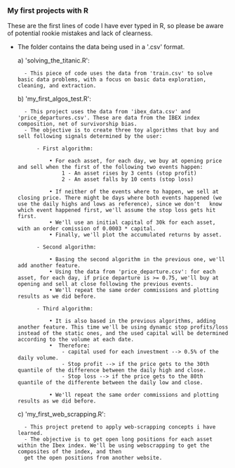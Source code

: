 ###  My first projects with R

These are the first lines of code I have ever typed in R, so please be aware of potential rookie mistakes and lack of clearness. 

- The folder contains the data being used in a '.csv' format. 

    a) 'solving_the_titanic.R':

        - This piece of code uses the data from 'train.csv' to solve basic data problems, with a focus on basic data exploration, cleaning, and extraction.

    b) 'my_first_algos_test.R':

        - This project uses the data from 'ibex_data.csv' and 'price_departures.csv'. These are data from the IBEX index composition, net of survivorship bias.  
        - The objective is to create three toy algorithms that buy and sell following signals determined by the user:

            - First algorithm:

                • For each asset, for each day, we buy at opening price and sell when the first of the following two events happen:
                    1 - An asset rises by 3 cents (stop profit)
                    2 - An asset falls by 10 cents (stop loss)

                • If neither of the events where to happen, we sell at closing price. There might be days where both events happened (we use the daily highs and lows as reference), since we don't   know which event happened first, we'll assume the stop loss gets hit first. 
                • We'll use an initial capital of 30k for each asset, with an order comission of 0.0003 * capital. 
                • Finally, we'll plot the accumulated returns by asset. 
            
            - Second algorithm:

                • Basing the second algorithm in the previous one, we'll add another feature. 
                • Using the data from 'price_departure.csv': for each asset, for each day, if price departure is >= 0.75, we'll buy at opening and sell at close following the previous events.
                • We'll repeat the same order commissions and plotting results as we did before. 
            
            - Third algorithm:

                • It is also based in the previous algorithms, adding another feature. This time we'll be using dynamic stop profits/loss instead of the static ones, and the used capital will be determined according to the volume at each date. 
                •  Therefore:
                    - capital used for each investment --> 0.5% of the daily volume.
                    - Stop profit --> if the price gets to the 30th quantile of the difference between the daily high and close. 
                    - Stop loss --> if the price gets to the 80th quantile of the differente between the daily low and close.

                • We'll repeat the same order commissions and plotting results as we did before.
    
    c) 'my_first_web_scrapping.R':

        - This project pretend to apply web-scrapping concepts i have learned. 
        - The objective is to get open long positions for each asset within the Ibex index. We'll be using webscrapping to get the composites of the index, and then
        get the open positions from another website. 
    
